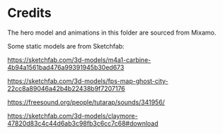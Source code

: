 # Credits

The hero model and animations in this folder are sourced from Mixamo.

Some static models are from Sketchfab:

https://sketchfab.com/3d-models/m4a1-carbine-4b94a1561bad476a99391945b30ed673

https://sketchfab.com/3d-models/fps-map-ghost-city-22cc8a89046a42b4b22438b9f7207176

https://freesound.org/people/tutarap/sounds/341956/

https://sketchfab.com/3d-models/claymore-47820d83c4c44d6ab3c98fb3c6cc7c68#download
